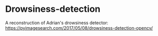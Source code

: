 # Drowsiness-detection

A reconstruction of Adrian's drowsiness detector: https://pyimagesearch.com/2017/05/08/drowsiness-detection-opencv/
